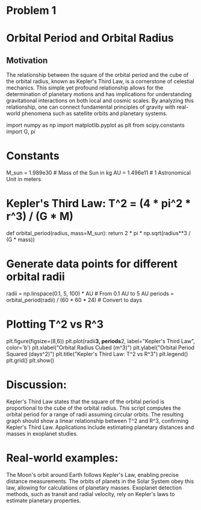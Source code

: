 # Problem 1

# Orbital Period and Orbital Radius

## Motivation

The relationship between the square of the orbital period and the cube of the orbital radius, known as Kepler's Third Law, is a cornerstone of celestial mechanics. This simple yet profound relationship allows for the determination of planetary motions and has implications for understanding gravitational interactions on both local and cosmic scales. By analyzing this relationship, one can connect fundamental principles of gravity with real-world phenomena such as satellite orbits and planetary systems.





import numpy as np
import matplotlib.pyplot as plt
from scipy.constants import G, pi

# Constants
M_sun = 1.989e30  # Mass of the Sun in kg
AU = 1.496e11  # 1 Astronomical Unit in meters

# Kepler's Third Law: T^2 = (4 * pi^2 * r^3) / (G * M)
def orbital_period(radius, mass=M_sun):
    return 2 * pi * np.sqrt(radius**3 / (G * mass))

# Generate data points for different orbital radii
radii = np.linspace(0.1, 5, 100) * AU  # From 0.1 AU to 5 AU
periods = orbital_period(radii) / (60 * 60 * 24)  # Convert to days

# Plotting T^2 vs R^3
plt.figure(figsize=(8,6))
plt.plot(radii**3, periods**2, label="Kepler's Third Law", color='b')
plt.xlabel("Orbital Radius Cubed (m^3)")
plt.ylabel("Orbital Period Squared (days^2)")
plt.title("Kepler's Third Law: T^2 vs R^3")
plt.legend()
plt.grid()
plt.show()

# Discussion:
Kepler's Third Law states that the square of the orbital period is proportional to the cube of the orbital radius.
This script computes the orbital period for a range of radii assuming circular orbits.
The resulting graph should show a linear relationship between T^2 and R^3, confirming Kepler's Third Law.
Applications include estimating planetary distances and masses in exoplanet studies.

# Real-world examples:
The Moon's orbit around Earth follows Kepler's Law, enabling precise distance measurements.
The orbits of planets in the Solar System obey this law, allowing for calculations of planetary masses.
Exoplanet detection methods, such as transit and radial velocity, rely on Kepler's laws to estimate planetary properties.

